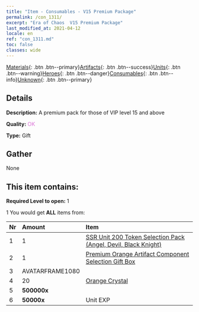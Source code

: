 ```yaml
---
title: "Item - Consumables - V15 Premium Package"
permalink: /con_1311/
excerpt: "Era of Chaos  V15 Premium Package"
last_modified_at: 2021-04-12
locale: en
ref: "con_1311.md"
toc: false
classes: wide
---
```

 [Materials](/Items/){: .btn .btn--primary}[Artifacts](/Items/Artifacts/){: .btn .btn--success}[Units](/Items/Units/){: .btn .btn--warning}[Heroes](/Items/Heroes/){: .btn .btn--danger}[Consumables](/Items/Consumables/){: .btn .btn--info}[Unknown](/Items/Unknown/){: .btn .btn--primary}

## Details
 **Description:** A premium pack for those of VIP level 15 and above

 **Quality:** <span style="color: #DA70D6">OK</span>

 **Type:** Gift

## Gather

  None

## This item contains:

 **Required Level to open:** 1

 1 You would get **ALL** items  from:

  | Nr | Amount |     Item    |
  |:---|:-------|:------------|
  | 1 | 1 | [SSR Unit 200 Token Selection Pack (Angel, Devil, Black Knight)](/Items/con_1323/) | 
  | 2 | 1 | [Premium Orange Artifact Component Selection Gift Box](/Items/con_1315/) | 
  | 3 | AVATARFRAME1080 | 
  | 4 | 20 | [Orange Crystal](/Items/con_730/) | 
  | 5 |  **500000x** | <i class="fas fa-coins"/> |  | 
  | 6 |  **50000x** | Unit EXP |  | 
